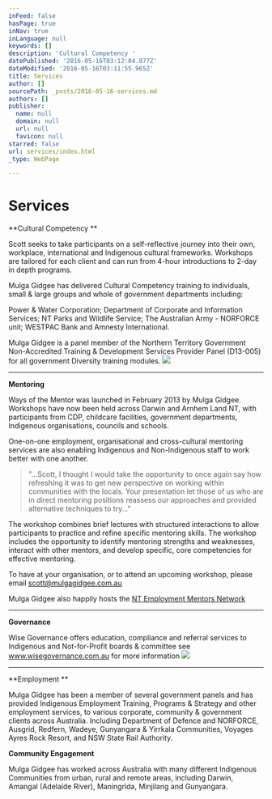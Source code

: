 ```yaml
---
inFeed: false
hasPage: true
inNav: true
inLanguage: null
keywords: []
description: 'Cultural Competency '
datePublished: '2016-05-16T03:12:04.077Z'
dateModified: '2016-05-16T03:11:55.965Z'
title: Services
author: []
sourcePath: _posts/2016-05-16-services.md
authors: []
publisher:
  name: null
  domain: null
  url: null
  favicon: null
starred: false
url: services/index.html
_type: WebPage

---
```

# Services

**Cultural Competency **

Scott seeks to take participants on a self-reflective journey into their own, workplace, international and Indigenous cultural frameworks. Workshops are tailored for each client and can run from 4-hour introductions to 2-day in depth programs.

Mulga Gidgee has delivered Cultural Competency training to individuals, small & large groups and whole of government departments including:

Power & Water Corporation; Department of Corporate and Information Services; NT Parks and Wildlife Service; The Australian Army - NORFORCE unit; WESTPAC Bank and Amnesty International.

Mulga Gidgee is a panel member of the Northern Territory Government Non-Accredited Training & Development Services Provider Panel (D13-005) for all government Diversity training modules.
![](https://the-grid-user-content.s3-us-west-2.amazonaws.com/86b2b857-5c6e-4825-ac6d-cc964817f61e.jpg)

****

**Mentoring**

Ways of the Mentor was launched in February 2013 by Mulga Gidgee. Workshops have now been held across Darwin and Arnhem Land NT, with participants from CDP, childcare facilities, government departments, Indigenous organisations, councils and schools. 

One-on-one employment, organisational and cross-cultural mentoring services are also enabling Indigenous and Non-Indigenous staff to work better with one another. 
> 
> "...Scott, I thought I would take the opportunity to once again say how refreshing it was to get new perspective on working within communities with the locals. Your presentation let those of us who are in direct mentoring positions reassess our approaches and provided alternative techniques to try..."

The workshop combines brief lectures with structured interactions to allow participants to practice and refine specific mentoring skills. The workshop includes the opportunity to identify mentoring strengths and weaknesses, interact with other mentors, and develop specific, core competencies for effective mentoring.

To have at your organisation, or to attend an upcoming workshop, please email scott@mulgagidgee.com.au 

Mulga Gidgee also happily hosts the [NT Employment Mentors Network][0]

****

**Governance**

Wise Governance offers education, compliance and referral services to Indigenous and Not-for-Profit boards & committee see www.wisegovernance.com.au for more information
![](https://the-grid-user-content.s3-us-west-2.amazonaws.com/d36ebf82-6035-4a6d-b6c3-8dd9c987d0aa.jpg)

****

**Employment **

Mulga Gidgee has been a member of several government panels and has provided Indigenous Employment Training, Programs & Strategy and other employment services, to various corporate, community & government clients across Australia. Including Department of Defence and NORFORCE, Ausgrid, Redfern, Wadeye, Gunyangara & Yirrkala Communities, Voyages Ayres Rock Resort, and NSW State Rail Authority.

**Community Engagement**

Mulga Gidgee has worked across Australia with many different Indigenous Communities from urban, rural and remote areas, including Darwin, Amangal (Adelaide River), Maningrida, Minjilang and Gunyangara.

[0]: http://mentornt.net.au/